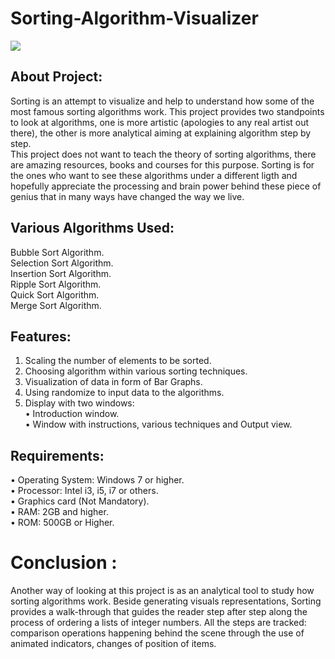 # Sorting-Algorithm-Visualizer
<img src="sorting/output.gif" />

## About Project:<br />
Sorting is an attempt to visualize and help to understand how some of the most
famous sorting algorithms work. This project provides two standpoints to look at algorithms, one
is more artistic (apologies to any real artist out there), the other is more analytical aiming at
explaining algorithm step by step.<br />
This project does not want to teach the theory of sorting algorithms, there are amazing resources,
books and courses for this purpose. Sorting is for the ones who want to see these algorithms under
a different ligth and hopefully appreciate the processing and brain power behind these piece of
genius that in many ways have changed the way we live.

## Various Algorithms Used:<br />
Bubble Sort Algorithm.<br />
Selection Sort Algorithm.<br />
Insertion Sort Algorithm.<br />
Ripple Sort Algorithm.<br />
Quick Sort Algorithm.<br />
Merge Sort Algorithm.<br />


## Features:
1. Scaling the number of elements to be sorted.
2. Choosing algorithm within various sorting techniques.
3. Visualization of data in form of Bar Graphs.
4. Using randomize to input data to the algorithms.
5. Display with two windows:<br />
•	 Introduction window. <br />
•	Window with instructions, various techniques and Output view. 

## Requirements:
•	Operating System: Windows 7 or higher.<br />
•	Processor: Intel i3, i5, i7 or others.<br />
•	Graphics card (Not Mandatory).<br />
•	RAM: 2GB and higher.<br />
•	ROM: 500GB or Higher.<br />

# Conclusion :
Another way of looking at this project is as an analytical tool to study how sorting
algorithms work. Beside generating visuals representations, Sorting provides a walk-through that
guides the reader step after step along the process of ordering a lists of integer numbers.
All the steps are tracked: comparison operations happening behind the scene through the use of
animated indicators, changes of position of items.
